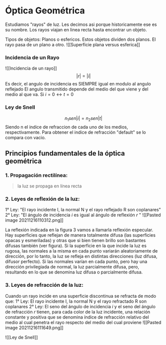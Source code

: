 # Óptica Geométrica
Estudiamos "rayos" de luz. Les decimos asi porque historicamente ese es su nombre.
Los rayos viajan en linea recta hasta encontrar un objeto.

Tipos de objetos:
Planos o esfericos. Estos objetos dividen dos planos. El rayo pasa de un plano a otro.
![[Superficie plana versus esferica]]

### Incidencia de un Rayo
![[Incidencia de un rayo]]
$$|r| = |i|$$
Es decir, el angulo de incidencia es SIEMPRE igual en modulo al angulo reflejado
El angulo transmitido depende del medio del que viene y del medio al que va.
Si $i = 0 \leftrightarrow t = 0$ 

### Ley de Snell
$$n_1 sen|i| = n_2 sen|t|$$
Siendo n el indice de refraccion de cada uno de los medios, respectivamente. Para obtener el indice de refracción "default" se lo compara con vacio. 
## Principios fundamentales de la óptica geométrica
### 1. Propagación rectilínea:
> la luz se propaga en línea recta

### 2. Leyes de reflexión de la luz:
1° Ley: "El rayo incidente I, la normal N y el rayo reflejado R son coplanares"
2° Ley: "El ángulo de incidencia $i$ es igual al ángulo de reflexión $r$ "
![[Pasted image 20211216110312.png]]


La reflexión indicada en la figura 3 vamos a llamarla reflexión especular. Hay superficies que reflejan de manera totalmente difusa (las superficies opacas y esmeriladas) y otras que si bien tienen brillo son bastantes difusas también (ver figura). Si la superficie en la que incide la luz es rugosa, las normales a la misma en cada punto variarán aleatoriamente de dirección, por lo tanto, la luz se refleja en distintas direcciones (luz difusa, difusor perfecto). Si las normales varían en cada punto, pero hay una dirección privilegiada de normal, la luz parcialmente difusa, pero, resultando en lo que se denomina luz difusa o parcialmente difusa.

### 3. Leyes de refracción de la luz:
Cuando un rayo incide en una superficie discontinua se refracta de modo que: 
1° Ley: El rayo incidente I, la normal N y el rayo refractado R son coplanares
2° Ley: El seno del ángulo de incidencia $i$ y el seno del ángulo de refracción $r$ tienen, para cada color de la luz incidente, una relación constante y positiva que se denomina índice de refracción relativo del medio al cual penetra el rayo respecto del medio del cual proviene
![[Pasted image 20211216111649.png]]


![[Ley de Snell]]